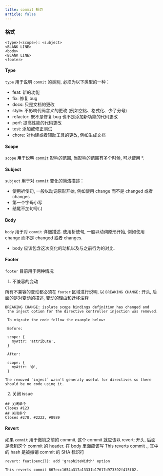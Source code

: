 ```yaml
---
title: commit 规范
article: false
---
```


### 格式

```
<type>(<scope>): <subject>
<BLANK LINE>
<body>
<BLANK LINE>
<footer>
```

#### Type

`type` 用于说明 `commit` 的类别, 必须为以下类型的一种：

- feat: 新的功能
- fix: 修复 bug
- docs: 只是文档的更改
- style: 不影响代码含义的更改 (例如空格、格式化、少了分号)
- refactor: 既不是修复 bug 也不是添加新功能的代码更改
- perf: 提高性能的代码更改
- test: 添加或修正测试
- chore: 对构建或者辅助工具的更改, 例如生成文档

#### Scope

`scope` 用于说明 `commit` 影响的范围, 当影响的范围有多个时候, 可以使用 \*.

#### Subject

`subject` 用于对 `commit` 变化的简洁描述：

- 使用祈使句, 一般以动词原形开始, 例如使用 change 而不是 changed 或者 changes
- 第一个字母小写
- 结尾不加句号(.)

#### Body

`body` 用于对 `commit` 详细描述. 使用祈使句, 一般以动词原形开始, 例如使用 change 而不是 changed 或者 changes.

- body 应该包含这次变化的动机以及与之前行为的对比.

#### Footer

`footer` 目前用于两种情况

1. 不兼容的变动

所有不兼容的变动都必须在 `footer` 区域进行说明, 以 `BREAKING CHANGE:` 开头, 后面的是对变动的描述, 变动的理由和迁移注释

```
BREAKING CHANGE: isolate scope bindings definition has changed and
 the inject option for the directive controller injection was removed.

 To migrate the code follow the example below:

 Before:

 scope: {
   myAttr: 'attribute',
 }

 After:

 scope: {
   myAttr: '@',
 }

The removed `inject` wasn't generaly useful for directives so there should be no code using it.

```

2. 关闭 issue

```
## 关闭单个
Closes #123
## 关闭多个
Closes #278, #2222, #8989
```

#### Revert

如果 `commit` 用于撤销之前的 commit, 这个 commit 就应该以 revert: 开头, 后面是撤销这个 commit 的 header. 在 body 里面应该写 This reverts commit <hash>., 其中的 hash 是被撤销 commit 的 SHA 标识符

```
revert: feat(pencil): add 'graphiteWidth' option

This reverts commit 667ecc1654a317a13331b17617d973392f415f02.
```
